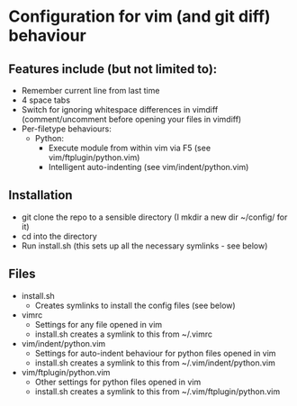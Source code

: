 Configuration for vim (and git diff) behaviour
============

Features include (but not limited to):
--------------
*   Remember current line from last time
*   4 space tabs
*   Switch for ignoring whitespace differences in vimdiff (comment/uncomment
    before opening your files in vimdiff)
*   Per-filetype behaviours:
    *   Python:
        * Execute module from within vim via F5 (see vim/ftplugin/python.vim)
        * Intelligent auto-indenting (see vim/indent/python.vim)

Installation
------------
*   git clone the repo to a sensible directory (I mkdir a new dir ~/config/ for it)
*   cd into the directory
*   Run install.sh (this sets up all the necessary symlinks - see below)

Files
----
*   install.sh
    *   Creates symlinks to install the config files (see below)
*   vimrc
    *   Settings for any file opened in vim
    *   install.sh creates a symlink to this from ~/.vimrc
*   vim/indent/python.vim
    *   Settings for auto-indent behaviour for python files opened in vim
    *   install.sh creates a symlink to this from ~/.vim/indent/python.vim
*   vim/ftplugin/python.vim
    *   Other settings for python files opened in vim
    *   install.sh creates a symlink to this from ~/.vim/ftplugin/python.vim


